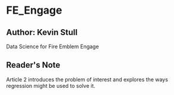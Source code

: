 # FE_Engage
## Author: Kevin Stull 
Data Science for Fire Emblem Engage 

## Reader's Note
Article 2 introduces the problem of interest and explores the ways regression might be used to solve it. 
